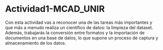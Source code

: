 # Actividad1-MCAD_UNIR
 Con esta actividad vas a reconocer una de las tareas más importantes y que más a menudo realiza un científico de datos: la limpieza del dataset. Además, trabajarás la conversión entre formatos y la importación de documentos en una base de datos, lo que supone un proceso de captura y almacenamiento de los datos.
